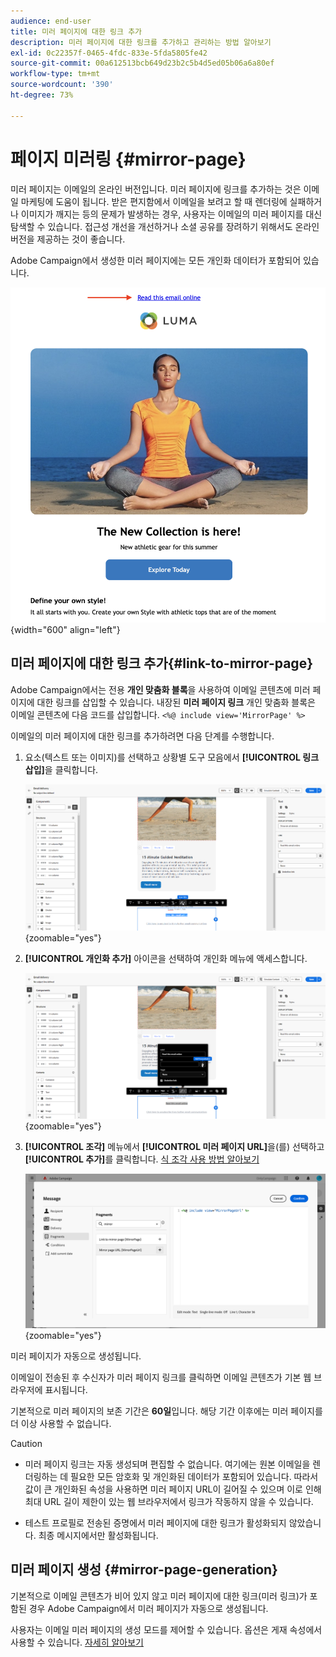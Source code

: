 ```yaml
---
audience: end-user
title: 미러 페이지에 대한 링크 추가
description: 미러 페이지에 대한 링크를 추가하고 관리하는 방법 알아보기
exl-id: 0c22357f-0465-4fdc-833e-5fda5805fe42
source-git-commit: 00a612513bcb649d23b2c5b4d5ed05b06a6a80ef
workflow-type: tm+mt
source-wordcount: '390'
ht-degree: 73%

---
```


# 페이지 미러링 {#mirror-page}

미러 페이지는 이메일의 온라인 버전입니다. 미러 페이지에 링크를 추가하는 것은 이메일 마케팅에 도움이 됩니다. 받은 편지함에서 이메일을 보려고 할 때 렌더링에 실패하거나 이미지가 깨지는 등의 문제가 발생하는 경우, 사용자는 이메일의 미러 페이지를 대신 탐색할 수 있습니다. 접근성 개선을 개선하거나 소셜 공유를 장려하기 위해서도 온라인 버전을 제공하는 것이 좋습니다.

Adobe Campaign에서 생성한 미러 페이지에는 모든 개인화 데이터가 포함되어 있습니다.

![미러 링크 샘플](assets/mirror-page-link.png){width="600" align="left"}

## 미러 페이지에 대한 링크 추가{#link-to-mirror-page}

Adobe Campaign에서는 전용 **개인 맞춤화 블록**&#x200B;을 사용하여 이메일 콘텐츠에 미러 페이지에 대한 링크를 삽입할 수 있습니다. 내장된 **미러 페이지 링크** 개인 맞춤화 블록은 이메일 콘텐츠에 다음 코드를 삽입합니다. `<%@ include view='MirrorPage' %>`

이메일의 미러 페이지에 대한 링크를 추가하려면 다음 단계를 수행합니다.

1. 요소(텍스트 또는 이미지)를 선택하고 상황별 도구 모음에서 **[!UICONTROL 링크 삽입]**&#x200B;을 클릭합니다.

   ![](assets/message-tracking-mirror-page.png){zoomable="yes"}

1. **[!UICONTROL 개인화 추가]** 아이콘을 선택하여 개인화 메뉴에 액세스합니다.

   ![](assets/message-tracking-mirror-page_2.png){zoomable="yes"}

1. **[!UICONTROL 조각]** 메뉴에서 **[!UICONTROL 미러 페이지 URL]**&#x200B;을(를) 선택하고 **[!UICONTROL 추가]**&#x200B;를 클릭합니다. [식 조각 사용 방법 알아보기](../content/use-expression-fragments.md)

   ![](assets/message-tracking-mirror-page_3.png){zoomable="yes"}

미러 페이지가 자동으로 생성됩니다.

이메일이 전송된 후 수신자가 미러 페이지 링크를 클릭하면 이메일 콘텐츠가 기본 웹 브라우저에 표시됩니다.

기본적으로 미러 페이지의 보존 기간은 **60일**&#x200B;입니다. 해당 기간 이후에는 미러 페이지를 더 이상 사용할 수 없습니다.

>[!CAUTION]
>
>* 미러 페이지 링크는 자동 생성되며 편집할 수 없습니다. 여기에는 원본 이메일을 렌더링하는 데 필요한 모든 암호화 및 개인화된 데이터가 포함되어 있습니다. 따라서 값이 큰 개인화된 속성을 사용하면 미러 페이지 URL이 길어질 수 있으며 이로 인해 최대 URL 길이 제한이 있는 웹 브라우저에서 링크가 작동하지 않을 수 있습니다.
>
>* 테스트 프로필로 전송된 증명에서 미러 페이지에 대한 링크가 활성화되지 않았습니다. 최종 메시지에서만 활성화됩니다.


## 미러 페이지 생성 {#mirror-page-generation}

기본적으로 이메일 콘텐츠가 비어 있지 않고 미러 페이지에 대한 링크(미러 링크)가 포함된 경우 Adobe Campaign에서 미러 페이지가 자동으로 생성됩니다.

사용자는 이메일 미러 페이지의 생성 모드를 제어할 수 있습니다. 옵션은 게재 속성에서 사용할 수 있습니다. [자세히 알아보기](../advanced-settings/delivery-settings.md#mirror)
